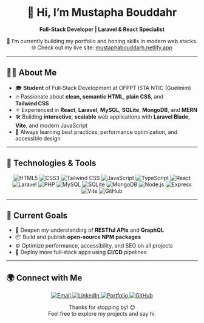 <h1 align="center">👋 Hi, I’m Mustapha Bouddahr</h1>

<p align="center">
  <strong>Full‑Stack Developer | Laravel & React Specialist</strong>
</p>

<p align="center">
  🔭 I’m currently building my portfolio and honing skills in modern web stacks.<br>
  🌐 Check out my live site: <a href="https://mustaphabouddarh.netlify.app" target="_blank">mustaphabouddarh.netlify.app</a>
</p>

---

## 👨‍💻 About Me
- 🎓 **Student** of Full‑Stack Development at OFPPT ISTA NTIC (Guelmim)  
- 🔥 Passionate about **clean, semantic HTML**, **plain CSS**, and **Tailwind CSS**  
- ⚛️ Experienced in **React**, **Laravel**, **MySQL**, **SQLite**, **MongoDB**, and **MERN**  
- 🛠️ Building **interactive**, **scalable** web applications with **Laravel Blade**, **Vite**, and modern JavaScript  
- 🎯 Always learning best practices, performance optimization, and accessible design  

---

## 🔧 Technologies & Tools

<p align="center">
  <img src="https://img.shields.io/badge/HTML5‑E34F26?style=flat&logo=html5&logoColor=white" alt="HTML5" />
  <img src="https://img.shields.io/badge/CSS3‑1572B6?style=flat&logo=css3&logoColor=white" alt="CSS3" />
  <img src="https://img.shields.io/badge/Tailwind‑CSS‑06B6D4?style=flat&logo=tailwind-css&logoColor=white" alt="Tailwind CSS" />
  <img src="https://img.shields.io/badge/JavaScript‑F7DF1E?style=flat&logo=javascript&logoColor=black" alt="JavaScript" />
  <img src="https://img.shields.io/badge/TypeScript‑3178C6?style=flat&logo=typescript&logoColor=white" alt="TypeScript" />
  <img src="https://img.shields.io/badge/React‑61DAFB?style=flat&logo=react&logoColor=black" alt="React" />
  <img src="https://img.shields.io/badge/Laravel‑FF2D20?style=flat&logo=laravel&logoColor=white" alt="Laravel" />
  <img src="https://img.shields.io/badge/PHP‑777BB4?style=flat&logo=php&logoColor=white" alt="PHP" />
  <img src="https://img.shields.io/badge/MySQL‑4479A1?style=flat&logo=mysql&logoColor=white" alt="MySQL" />
  <img src="https://img.shields.io/badge/SQLite‑003B57?style=flat&logo=sqlite&logoColor=white" alt="SQLite" />
  <img src="https://img.shields.io/badge/MongoDB‑47A248?style=flat&logo=mongodb&logoColor=white" alt="MongoDB" />
  <img src="https://img.shields.io/badge/Node.js‑339933?style=flat&logo=node-dot-js&logoColor=white" alt="Node.js" />
  <img src="https://img.shields.io/badge/Express‑000000?style=flat&logo=express&logoColor=white" alt="Express" />
  <img src="https://img.shields.io/badge/Vite‑646CFF?style=flat&logo=vite&logoColor=white" alt="Vite" />
  <img src="https://img.shields.io/badge/GitHub‑181717?style=flat&logo=github&logoColor=white" alt="GitHub" />
</p>

---

## 🎯 Current Goals
- 🌱 Deepen my understanding of **RESTful APIs** and **GraphQL**  
- 📦 Build and publish **open‑source NPM packages**  
- ⚙️ Optimize performance, accessibility, and SEO on all projects  
- 🚀 Deploy more full‑stack apps using **CI/CD** pipelines  

---

## 🌍 Connect with Me

<p align="center">
  <a href="mailto:mustaphabouddahr.dev@gmail.com" target="_blank" rel="noopener noreferrer">
    <img src="https://img.shields.io/badge/Email‑D14836?style=for-the-badge&logo=gmail&logoColor=white" alt="Email" />
  </a>
  <a href="https://www.linkedin.com/in/mustapha-bouddahr-830787338" target="_blank" rel="noopener noreferrer">
    <img src="https://img.shields.io/badge/LinkedIn‑0077B5?style=for-the-badge&logo=linkedin&logoColor=white" alt="LinkedIn" />
  </a>
  <a href="https://mustaphabouddarh.netlify.app" target="_blank" rel="noopener noreferrer">
    <img src="https://img.shields.io/badge/Portfolio‑24292F?style=for-the-badge&logo=netlify&logoColor=white" alt="Portfolio" />
  </a>
  <a href="https://github.com/Must01" target="_blank" rel="noopener noreferrer">
    <img src="https://img.shields.io/badge/GitHub‑100000?style=for-the-badge&logo=github&logoColor=white" alt="GitHub" />
  </a>
</p>

<p align="center">
  Thanks for stopping by! 😊  
  <br>
  Feel free to explore my projects and say hi.
</p>
